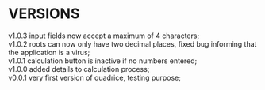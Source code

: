 # VERSIONS  

v1.0.3 input fields now accept a maximum of 4 characters;  
v1.0.2 roots can now only have two decimal places, fixed bug informing that the application is a virus;  
v1.0.1 calculation button is inactive if no numbers entered;  
v1.0.0 added details to calculation process;  
v0.0.1 very first version of quadrice, testing purpose;  
